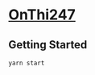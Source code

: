 # [OnThi247]

## Getting Started

```bash
yarn start
```

[OnThi247]: https://nearhuscarl.github.io/onthi247/